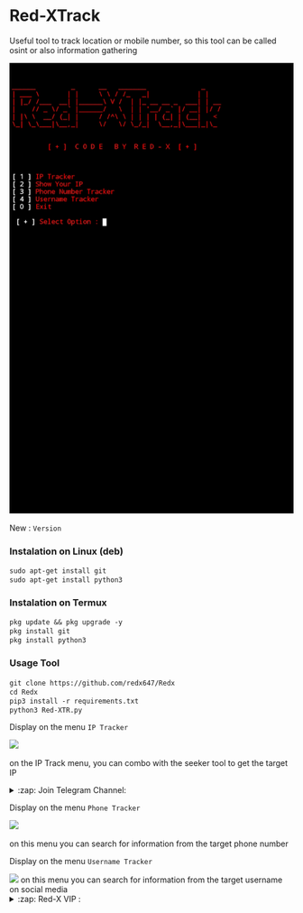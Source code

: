 # Red-XTrack
Useful tool to track location or mobile number, so this tool can be called osint or also information gathering

<img src="https://raw.githubusercontent.com/redx647/Redx/refs/heads/main/bn.png"/>

New :
```Version```

### Instalation on Linux (deb)
```
sudo apt-get install git
sudo apt-get install python3
```

### Instalation on Termux
```
pkg update && pkg upgrade -y
pkg install git
pkg install python3
```

### Usage Tool
```
git clone https://github.com/redx647/Redx 
cd Redx
pip3 install -r requirements.txt
python3 Red-XTR.py
```

Display on the menu ```IP Tracker```

<img src="https://raw.githubusercontent.com/redx647/Redx/refs/heads/main/ip.png" />

on the IP Track menu, you can combo with the seeker tool to get the target IP
<details>
<summary>:zap: Join Telegram Channel:</summary>
- <strong><a href="https://t.me/REDX_HACKIN">Red-X Hacking</a></strong>
</details>

Display on the menu ```Phone Tracker```

<img src="https://raw.githubusercontent.com/redx647/Redx/refs/heads/main/phone.png" />

on this menu you can search for information from the target phone number

Display on the menu ```Username Tracker```

<img src="https://raw.githubusercontent.com/redx647/Redx/refs/heads/main/User.png"/>
on this menu you can search for information from the target username on social media

<details>
<summary>:zap: Red-X VIP :</summary>
- <strong><a href="https://t.me/REDX_64">Join Now Red-X Channel</a></strong>
</details>
